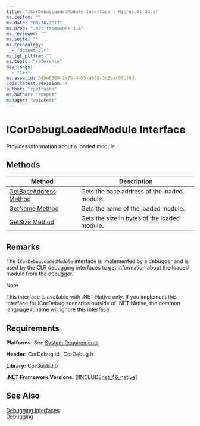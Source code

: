 ```yaml
---
title: "ICorDebugLoadedModule Interface | Microsoft Docs"
ms.custom: ""
ms.date: "03/30/2017"
ms.prod: ".net-framework-4.6"
ms.reviewer: ""
ms.suite: ""
ms.technology: 
  - "dotnet-clr"
ms.tgt_pltfrm: ""
ms.topic: "reference"
dev_langs: 
  - "C++"
ms.assetid: 34be6369-2e75-4a95-a538-3b29ac97cf6d
caps.latest.revision: 4
author: "rpetrusha"
ms.author: "ronpet"
manager: "wpickett"
---
```

# ICorDebugLoadedModule Interface
Provides information about a loaded module.  
  
## Methods  
  
|Method|Description|  
|------------|-----------------|  
|[GetBaseAddress Method](../../../../docs/framework/unmanaged-api/debugging/icordebugmodulebreakpoint-interface1.md)|Gets the base address of the loaded module.|  
|[GetName Method](../../../../docs/framework/unmanaged-api/debugging/icordebugloadedmodule-getname-method.md)|Gets the name of the loaded module.|  
|[GetSize Method](../../../../docs/framework/unmanaged-api/debugging/icordebugloadedmodule-getsize-method.md)|Gets the size in bytes of the loaded module.|  
  
## Remarks  
 The `ICorDebugLoadedModule` interface is implemented by a debugger and is used by the CLR debugging interfaces to get information about the loaded module from the debugger.  
  
> [!NOTE]
>  This interface is available with .NET Native only. If you implement this interface for ICorDebug scenarios outside of .NET Native, the common language runtime will ignore this interface.  
  
## Requirements  
 **Platforms:** See [System Requirements](../../../../docs/framework/getting-started/system-requirements.md).  
  
 **Header:** CorDebug.idl, CorDebug.h  
  
 **Library:** CorGuids.lib  
  
 **.NET Framework Versions:** [!INCLUDE[net_46_native](../../../../includes/net-46-native-md.md)]  
  
## See Also  
 [Debugging Interfaces](../../../../docs/framework/unmanaged-api/debugging/debugging-interfaces.md)   
 [Debugging](../../../../docs/framework/unmanaged-api/debugging/debugging-unmanaged-api-reference.md)